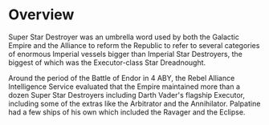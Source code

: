 # Overview
Super Star Destroyer was an umbrella word used by both the Galactic Empire and the Alliance to reform the Republic to refer to several categories of enormous Imperial vessels bigger than Imperial Star Destroyers, the biggest of which was the Executor-class Star Dreadnought.


Around the period of the Battle of Endor in 4 ABY, the Rebel Alliance Intelligence Service evaluated that the Empire maintained more than a dozen Super Star Destroyers including Darth Vader's flagship Executor, including some of the extras like the Arbitrator and the Annihilator.
Palpatine had a few ships of his own which included the Ravager and the Eclipse.